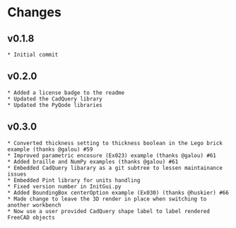 Changes
=======

v0.1.8
-----
    * Initial commit

v0.2.0
-----
    * Added a license badge to the readme
    * Updated the CadQuery library
    * Updated the PyQode libraries
    
v0.3.0
-----
    * Converted thickness setting to thickness boolean in the Lego brick example (thanks @galou) #59
    * Improved parametric encosure (Ex023) example (thanks @galou) #61
    * Added braille and NumPy examples (thanks @galou) #61
    * Embedded CadQuery libarary as a git subtree to lessen maintainance issues
    * Embedded Pint library for units handling
    * Fixed version number in InitGui.py
    * Added BoundingBox centerOption example (Ex030) (thanks @huskier) #66
    * Made change to leave the 3D render in place when switching to another workbench
    * Now use a user provided CadQuery shape label to label rendered FreeCAD objects
